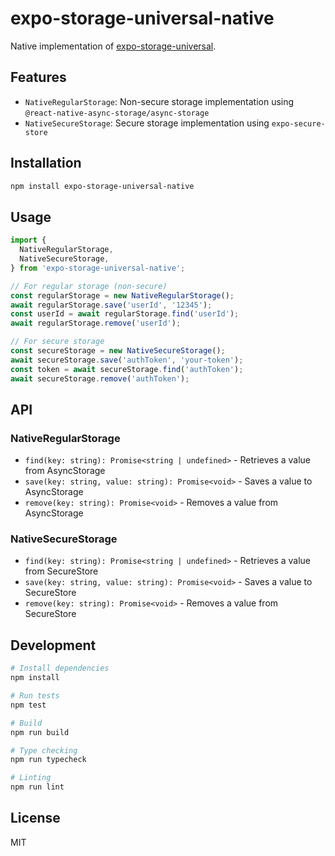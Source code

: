 # expo-storage-universal-native

Native implementation of [expo-storage-universal](https://github.com/higayasuo/expo-storage-universal).

## Features

- `NativeRegularStorage`: Non-secure storage implementation using `@react-native-async-storage/async-storage`
- `NativeSecureStorage`: Secure storage implementation using `expo-secure-store`

## Installation

```bash
npm install expo-storage-universal-native
```

## Usage

```typescript
import {
  NativeRegularStorage,
  NativeSecureStorage,
} from 'expo-storage-universal-native';

// For regular storage (non-secure)
const regularStorage = new NativeRegularStorage();
await regularStorage.save('userId', '12345');
const userId = await regularStorage.find('userId');
await regularStorage.remove('userId');

// For secure storage
const secureStorage = new NativeSecureStorage();
await secureStorage.save('authToken', 'your-token');
const token = await secureStorage.find('authToken');
await secureStorage.remove('authToken');
```

## API

### NativeRegularStorage

- `find(key: string): Promise<string | undefined>` - Retrieves a value from AsyncStorage
- `save(key: string, value: string): Promise<void>` - Saves a value to AsyncStorage
- `remove(key: string): Promise<void>` - Removes a value from AsyncStorage

### NativeSecureStorage

- `find(key: string): Promise<string | undefined>` - Retrieves a value from SecureStore
- `save(key: string, value: string): Promise<void>` - Saves a value to SecureStore
- `remove(key: string): Promise<void>` - Removes a value from SecureStore

## Development

```bash
# Install dependencies
npm install

# Run tests
npm test

# Build
npm run build

# Type checking
npm run typecheck

# Linting
npm run lint
```

## License

MIT
